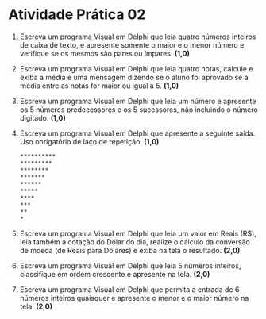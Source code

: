 # Atividade Prática 02

1. Escreva um programa Visual em Delphi que leia quatro números inteiros de caixa de texto, e apresente somente o maior e o menor número e verifique se os mesmos são pares ou ímpares. **(1,0)**
1. Escreva um programa Visual em Delphi que leia quatro notas, calcule e exiba a média e uma mensagem dizendo se o aluno foi aprovado se a média entre as notas for maior ou igual a 5. **(1,0)**
1. Escreva um programa Visual em Delphi que leia um número e apresente os 5 números predecessores e os 5 sucessores, não incluindo o número digitado. **(1,0)**
1. Escreva um programa Visual em Delphi que apresente a seguinte saída. Uso obrigatório de laço de repetição. **(1,0)**

       **********
       *********
       ********
       *******
       ******
       *****
       ****
       ***
       **
       *
1. Escreva um programa Visual em Delphi que leia um valor em Reais (R$), leia também a cotação do Dólar do dia, realize o cálculo da conversão de moeda (de Reais para Dólares) e exiba na tela o resultado. **(2,0)**
1. Escreva um programa Visual em Delphi que leia 5 números inteiros, classifique em ordem crescente e apresente na tela. **(2,0)**
1. Escreva um programa Visual em Delphi que permita a entrada de 6 números inteiros quaisquer e apresente o menor e o maior número na tela. **(2,0)**
